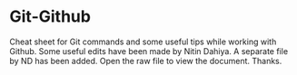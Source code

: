 # Git-Github
Cheat sheet for Git commands and some useful tips while working with Github.
Some useful edits have been made by Nitin Dahiya. 
A separate file by ND has been added.
Open the raw file to view the document.
Thanks.
